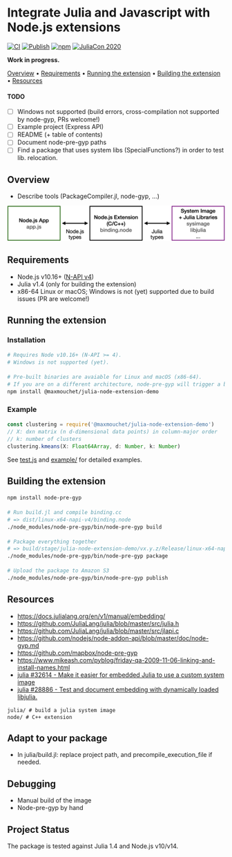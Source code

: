 # Integrate Julia and Javascript with Node.js extensions

[![CI](https://github.com/maxmouchet/julia-node-extension-demo/workflows/CI/badge.svg)](https://github.com/maxmouchet/julia-node-extension-demo/actions?query=workflow%3ACI)
[![Publish](https://github.com/maxmouchet/julia-node-extension-demo/workflows/Publish/badge.svg)](https://github.com/maxmouchet/julia-node-extension-demo/actions?query=workflow%3APublish)
[![npm](https://img.shields.io/npm/v/@maxmouchet/julia-node-extension-demo)](https://www.npmjs.com/package/@maxmouchet/julia-node-extension-demo)
[![JuliaCon 2020](https://img.shields.io/badge/Talk-JuliaCon%202020-761c7c)](https://pretalx.com/juliacon2020/talk/Q88P8U/)

**Work in progress.**

[Overview](#overview)
• [Requirements](#requirements)
• [Running the extension](#running-the-extension)
• [Building the extension](#building-the-extension)
• [Resources](#resources)

#### TODO

- [ ] Windows not supported (build errors, cross-compilation not supported by node-gyp, PRs welcome!)
- [ ] Example project (Express API)
- [ ] README (+ table of contents)
- [ ] Document node-pre-gyp paths
- [ ] Find a package that uses system libs (SpecialFunctions?) in order to test lib. relocation.

## Overview

- Describe tools (PackageCompiler.jl, node-gyp, ...)

<p align="center">
  <img src="/assets/binding.png" alt="N-API diagram" width="800px"/>
</p>

## Requirements

- Node.js v10.16+ ([N-API v4](https://nodejs.org/api/n-api.html#n_api_n_api_version_matrix))
- Julia v1.4 (only for building the extension)
- x86-64 Linux or macOS; Windows is not (yet) supported due to build issues (PR are welcome!)

## Running the extension

### Installation

```bash
# Requires Node v10.16+ (N-API >= 4).
# Windows is not supported (yet).

# Pre-built binaries are avaiable for Linux and macOS (x86-64).
# If you are on a different architecture, node-pre-gyp will trigger a build.
npm install @maxmouchet/julia-node-extension-demo
```

### Example

```js
const clustering = require('@maxmouchet/julia-node-extension-demo')
// X: dxn matrix (n d-dimensional data points) in column-major order
// k: number of clusters
clustering.kmeans(X: Float64Array, d: Number, k: Number)
```

See [test.js](test.js) and [example/](example/) for detailed examples.

## Building the extension

```bash
npm install node-pre-gyp

# Run build.jl and compile binding.cc
# => dist/linux-x64-napi-v4/binding.node
./node_modules/node-pre-gyp/bin/node-pre-gyp build

# Package everything together
# => build/stage/julia-node-extension-demo/vx.y.z/Release/linux-x64-napi-v4.tar.gz
./node_modules/node-pre-gyp/bin/node-pre-gyp package

# Upload the package to Amazon S3
./node_modules/node-pre-gyp/bin/node-pre-gyp publish
```

## Resources

- https://docs.julialang.org/en/v1/manual/embedding/
- https://github.com/JuliaLang/julia/blob/master/src/julia.h
- https://github.com/JuliaLang/julia/blob/master/src/jlapi.c
- https://github.com/nodejs/node-addon-api/blob/master/doc/node-gyp.md
- https://github.com/mapbox/node-pre-gyp
- https://www.mikeash.com/pyblog/friday-qa-2009-11-06-linking-and-install-names.html
- [julia #32614 - Make it easier for embedded Julia to use a custom system image](https://github.com/JuliaLang/julia/issues/32614)
- [julia #28886 - Test and document embedding with dynamically loaded libjulia.](https://github.com/JuliaLang/julia/pull/28886)

```
julia/ # build a julia system image
node/ # C++ extension
```

## Adapt to your package

- In julia/build.jl: replace project path, and precompile_execution_file if needed.

## Debugging

- Manual build of the image
- Node-pre-gyp by hand

## Project Status

The package is tested against Julia 1.4 and Node.js v10/v14.
